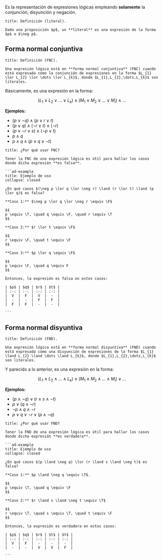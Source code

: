 Es la representación de expresiones lógicas empleando **solamente** la conjunción, disyunción y negación.

```ad-definition
title: Definición (literal).

Dada una proposición $p$, un **literal** es una expresión de la forma $p$ o $\neg p$.

```

## Forma normal conjuntiva

```ad-definition
title: Definición (FNC).

Una expresión lógica está en **forma normal conjuntiva** (FNC) cuando está expresada como la conjunción de expresiones en la forma $L_{1} \lor L_{2} \lor \dots \lor L_{k}$, donde $L_{1},L_{2},\dots,L_{k}$ son literales.

```

Básicamente, es una expresión en la forma:

$$
(L_{1} \lor L_{2} \lor \ldots \lor L_{k}) \land (M_{1} \lor M_{2} \lor \ldots \lor M_{l}) \land \dots
$$

**Ejemplos:**

- $(p \lor \neg q) \land (p \lor r \lor t)$
- $(p \lor q) \land (\neg r \lor t) \land (\neg r)$
- $(p \lor \neg r \lor s) \land (\neg p \lor t)$
- $p \land q$
- $p \land q \land (p \lor q \lor \neg t)$

`````ad-info
title: ¿Por qué usar FNC?

Tener la FNC de una expresión lógica es útil para hallar los casos donde dicha expresión **es falsa**.

```ad-example
title: Ejemplo de uso
collapse: closed

¿En qué casos $(\neg p \lor q \lor \neg r) \land (r \lor t) \land (p \lor q)$ es falsa?

**Caso 1:** $\neg p \lor q \lor \neg r \equiv \F$

$$
p \equiv \T, \quad q \equiv \F, \quad r \equiv \T
$$

**Caso 2:** $r \lor t \equiv \F$

$$
r \equiv \F, \quad t \equiv \F
$$

**Caso 3:** $p \lor q \equiv \F$

$$
p \equiv \F, \quad q \equiv F
$$

Entonces, la expresión es falsa en estos casos:

| $p$ | $q$ | $r$ | $t$ |
| :-: | :-: | :-: | :-: |
|  V  |  F  |  V  |  -  |
|  -  |  -  |  F  |  F  |
|  F  |  F  |  -  |  -  |

```

`````
## Forma normal disyuntiva

```ad-definition
title: Definición (FND).

Una expresión lógica está en **forma normal disyuntiva** (FND) cuando está expresada como una disyunción de expresiones de la forma $L_{1} \land L_{2} \land \dots \land L_{k}$, donde $L_{1},L_{2},\dots,L_{k}$ son literales.

```

Y parecido a lo anterior, es una expresión en la forma:

$$
(L_{1} \land L_{2} \land \dots \land L_{k}) \lor (M_{1} \land M_{2} \land \dots \land M_{l}) \lor \dots
$$

**Ejemplos:**

- $(p \land \neg q) \lor (r \land s \land \neg t)$
- $p \lor (q \land \neg r)$
- $\neg p \land q \land \neg r$
- $p \lor q \lor \neg r \lor (p \land \neg q)$

`````ad-info
title: ¿Por qué usar FND?

Tener la FND de una expresión lógica es útil para hallar los casos donde dicha expresión **es verdadera**.

```ad-example
title: Ejemplo de uso
collapse: closed

¿En qué casos $(p \land \neg q) \lor (r \land s \land \neg t)$ es falsa?

**Caso 1:** $p \land \neg q \equiv \T$.

$$
p \equiv \T, \quad q \equiv \F
$$

**Caso 2:** $r \land s \land \neg t \equiv \T$

$$
r \equiv \T, \quad s \equiv \T, \quad t \equiv \F
$$

Entonces, la expresión es verdadera en estos casos:

| $p$ | $q$ | $r$ | $t$ | $t$ |
| :-: | :-: | :-: | :-: | :-: |
|  V  |  F  |  -  |  -  |  -  |
|  -  |  -  |  V  |  V  |  F  |

```


`````
